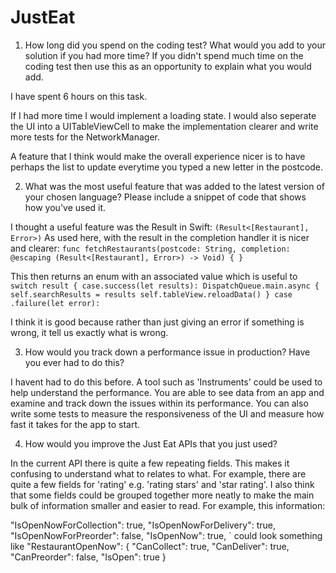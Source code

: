 # JustEat

1.  How long did you spend on the coding test? What would you add to your solution if you had more time? If you didn't spend much time on the coding test then use this as an opportunity to explain what you would add.

I have spent 6 hours on this task.  

If I had more time I would implement a loading state.  I would also seperate the UI into a UITableViewCell to make the implementation clearer and write more tests for the NetworkManager.

A feature that I think would make the overall experience nicer is to have perhaps the list to update everytime you typed a new letter in the postcode.  

2.  What was the most useful feature that was added to the latest version of your chosen language? Please include a snippet of code that shows how you've used it.

I thought a useful feature was the Result in Swift:
`
(Result<[Restaurant], Error>)
`
As used here, with the result in the completion handler it is nicer and clearer: 
`
func fetchRestaurants(postcode: String, completion: @escaping (Result<[Restaurant], Error>) -> Void) {
}
`

This then returns an enum with an associated value which is useful to 
`
    switch result {
    case.success(let results):
        DispatchQueue.main.async {
            self.searchResults = results
            self.tableView.reloadData()
        }
    case .failure(let error):
`

I think it is good because rather than just giving an error if something is wrong, it tell us exactly what is wrong.


3.  How would you track down a performance issue in production? Have you ever had to do this?

I havent had to do this before. A tool such as 'Instruments' could be used to help understand the performance.  You are able to see data from an app and examine and track down the issues within its performance.  You can also write some tests to measure the responsiveness of the UI and measure how fast it takes for the app to start.

4.  How would you improve the Just Eat APIs that you just used?

In the current API there is quite a few repeating fields.  This makes it confusing to understand what to relates to what.  For example, there are quite a few fields for 'rating' e.g. 'rating stars' and 'star rating'.  I also think that some fields could be grouped together more neatly to make the main bulk of information smaller and easier to read.  For example, this information: 

"IsOpenNowForCollection": true,
"IsOpenNowForDelivery": true,
"IsOpenNowForPreorder": false,
"IsOpenNow": true,
`
could look something like 
"RestaurantOpenNow": {
    "CanCollect": true,
    "CanDeliver": true,
    "CanPreorder": false,
    "IsOpen": true
}
